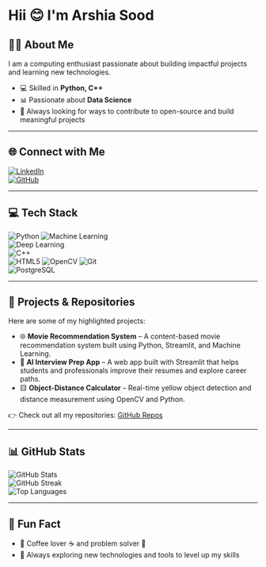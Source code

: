 # Hii 😊 I'm Arshia Sood 

## 👩‍💻 About Me
I am a computing enthusiast passionate about building impactful projects and learning new technologies.  
- 💻 Skilled in **Python, C++**  
- 📊 Passionate about **Data Science**  
- 🎯 Always looking for ways to contribute to open-source and build meaningful projects  

---

## 🌐 Connect with Me
[![LinkedIn](https://img.shields.io/badge/LinkedIn-0077B5?style=for-the-badge&logo=linkedin&logoColor=white)](https://www.linkedin.com/in/arshia-sood-63959622)  
[![GitHub](https://img.shields.io/badge/GitHub-100000?style=for-the-badge&logo=github&logoColor=white)](https://github.com/Arshia-Sood)  

---

## 💻 Tech Stack
![Python](https://img.shields.io/badge/Python-3776AB?style=for-the-badge&logo=python&logoColor=white) 
![Machine Learning](https://img.shields.io/badge/Machine%20Learning-102230?style=for-the-badge&logo=tensorflow&logoColor=orange)  
![Deep Learning](https://img.shields.io/badge/Deep%20Learning-FF6F00?style=for-the-badge&logo=keras&logoColor=white)  
![C++](https://img.shields.io/badge/C++-00599C?style=for-the-badge&logo=c%2B%2B&logoColor=white)  
![HTML5](https://img.shields.io/badge/HTML5-E34F26?style=for-the-badge&logo=html5&logoColor=white) 
![OpenCV](https://img.shields.io/badge/OpenCV-27338e?style=for-the-badge&logo=opencv&logoColor=white) 
![Git](https://img.shields.io/badge/Git-F05032?style=for-the-badge&logo=git&logoColor=white)  
![PostgreSQL](https://img.shields.io/badge/PostgreSQL-316192?style=for-the-badge&logo=postgresql&logoColor=white)  

---

## 📂 Projects & Repositories
Here are some of my highlighted projects:  

- 🌐 **Movie Recommendation System** – A content-based movie recommendation system built using Python, Streamlit, and Machine Learning. 
- 🤖 **AI Interview Prep App** – A web app built with Streamlit that helps students and professionals improve their resumes and explore career paths.  
- 🟨 **Object-Distance Calculator** – Real-time yellow object detection and distance measurement using OpenCV and Python.  

👉 Check out all my repositories: [GitHub Repos](https://github.com/Arshia-Sood?tab=repositories)  

---

## 📊 GitHub Stats
![GitHub Stats](https://github-readme-stats.vercel.app/api?username=Arshia-Sood&theme=dark&hide_border=false&include_all_commits=true&count_private=true)  
![GitHub Streak](https://github-readme-streak-stats.herokuapp.com/?user=Arshia-Sood&theme=dark&hide_border=false)  
![Top Languages](https://github-readme-stats.vercel.app/api/top-langs/?username=Arshia-Sood&theme=dark&hide_border=false&layout=compact)  

---

## 🚀 Fun Fact
- 🔹 Coffee lover ☕ and problem solver 🧩  
- 🔹 Always exploring new technologies and tools to level up my skills  
